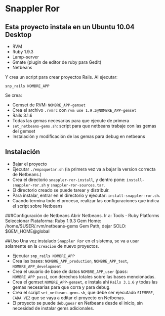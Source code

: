 # Snappler Ror
## Esta proyecto instala en un Ubuntu 10.04 Desktop

- RVM
- Ruby 1.9.3
- Lamp-server
- Gmate (plugin de editor de ruby para Gedit)
- Netbeans


Y crea un script para crear proyectos Rails.
Al ejecutar:

    snp_rails NOMBRE_APP

Se crea:

- Gemset de RVM: `NOMBRE_APP-gemset`
- Crea el archivo `.rvmrc` con `rvm use 1.9.3@NOMBRE_APP-gemset`
- Rails 3.1.6
- Todas las gemas necesarias para que ejecute de primera
- `set_netbeans-gems.sh`: script para que netbeans trabaje con las gemas del gemset
- Instalación y modificación de las gemas para debug en netbeans

## Instalación

- Bajar el proyecto
- Ejecutar `./empaquetar.sh` (la primera vez va a bajar la version correcta de Netbeans.)
- Crea el directorio `snappler-ror-install`, y dentro pone: `install-snappler-ror.sh` y `snappler-ror-sources.tar`.
- El directorio creado se puede tarear y distribuir.
- Para instalar, entrar en el directorio y ejecutar: `install-snappler-ror.sh`. 
- Cuando termina todo el proceso, realizar las configuraciones que indica el script sobre Netbeans


###Configuración de Netbeans
Abrir Netbeans.
    Ir a:
    Tools - Ruby Platforms
    Seleccionar Plataforma:
    Ruby 1.9.3
    Gem Home:
    /home/$USER/.rvm/netbeans-gems
    Gem Path, dejar SOLO:
    $GEM_HOME@global

##Uso
Una vez instalado `Snappler Ror` en el sistema, se va a usar solamente en la `creacion` de nuevo proyectos.

- Ejecutar `snp_rails NOMBRE_APP`
- Crea las bases: `NOMBRE_APP_production`, `NOMBRE_APP_test`, `NOMBRE_APP_development` 
- Crea el usuario de base de datos `NOMBRE_APP_user` (pass: `NOMBRE_APP_pass`), con derechos totales sobre las bases mencionadas.
- Crea el gemset `NOMBRE_APP-gemset`, e instala ahi `Rails 3.1.6` y todas las gemas necesarias para que corra y para debug.
- Crea el script `set_netbeans-gems.sh`, que debe ser ejecutado `SIEMPRE, CADA VEZ` que se vaya a editar el proyecto en Netbenas.
- El proyecto se puede `debuguear` en Netbeans desde el inicio, sin necesidad de instalar gems adicionales.

